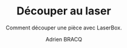 ---
layout: documentation
hide_hero: false
hero_image: image.png
hero_darken: true
image: image.png
component_toc: true
doc_header: true
type: tuto

title: Découper au laser
subtitle: Comment découper une pièce avec LaserBox.
description: Dans ce tutoriel, vous apprendrez à découper votre première pièce en utilisant le logiciel LaserBox.
    
external_link: https://makerspace-amiens.fr/tutorials/3d-print/laser-cut
  
todo: 10
author: Adrien BRACQ
---